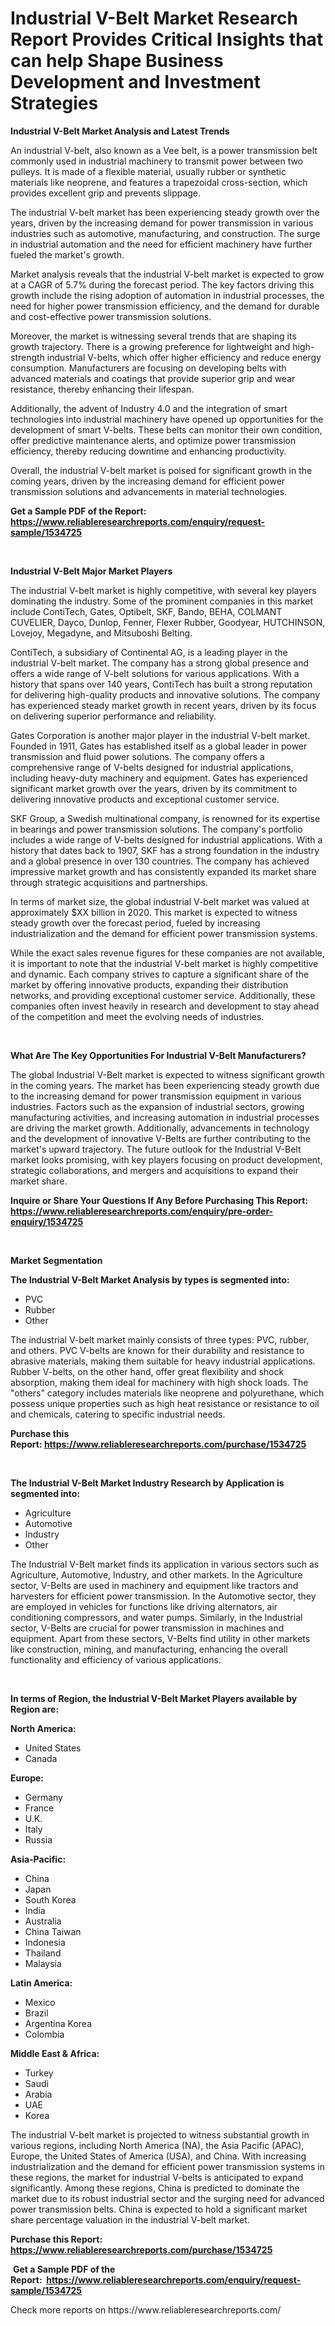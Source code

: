 <p><h1>Industrial V-Belt Market Research Report Provides Critical Insights that can help Shape Business Development and Investment Strategies</h1></p><p><strong>Industrial V-Belt Market Analysis and Latest Trends</strong></p>
<p><p>An industrial V-belt, also known as a Vee belt, is a power transmission belt commonly used in industrial machinery to transmit power between two pulleys. It is made of a flexible material, usually rubber or synthetic materials like neoprene, and features a trapezoidal cross-section, which provides excellent grip and prevents slippage.</p><p>The industrial V-belt market has been experiencing steady growth over the years, driven by the increasing demand for power transmission in various industries such as automotive, manufacturing, and construction. The surge in industrial automation and the need for efficient machinery have further fueled the market's growth.</p><p>Market analysis reveals that the industrial V-belt market is expected to grow at a CAGR of 5.7% during the forecast period. The key factors driving this growth include the rising adoption of automation in industrial processes, the need for higher power transmission efficiency, and the demand for durable and cost-effective power transmission solutions.</p><p>Moreover, the market is witnessing several trends that are shaping its growth trajectory. There is a growing preference for lightweight and high-strength industrial V-belts, which offer higher efficiency and reduce energy consumption. Manufacturers are focusing on developing belts with advanced materials and coatings that provide superior grip and wear resistance, thereby enhancing their lifespan.</p><p>Additionally, the advent of Industry 4.0 and the integration of smart technologies into industrial machinery have opened up opportunities for the development of smart V-belts. These belts can monitor their own condition, offer predictive maintenance alerts, and optimize power transmission efficiency, thereby reducing downtime and enhancing productivity.</p><p>Overall, the industrial V-belt market is poised for significant growth in the coming years, driven by the increasing demand for efficient power transmission solutions and advancements in material technologies.</p></p>
<p><strong>Get a Sample PDF of the Report:&nbsp; <a href="https://www.reliableresearchreports.com/enquiry/request-sample/1534725">https://www.reliableresearchreports.com/enquiry/request-sample/1534725</a></strong></p>
<p>&nbsp;</p>
<p><strong>Industrial V-Belt Major Market Players</strong></p>
<p><p>The industrial V-belt market is highly competitive, with several key players dominating the industry. Some of the prominent companies in this market include ContiTech, Gates, Optibelt, SKF, Bando, BEHA, COLMANT CUVELIER, Dayco, Dunlop, Fenner, Flexer Rubber, Goodyear, HUTCHINSON, Lovejoy, Megadyne, and Mitsuboshi Belting.</p><p>ContiTech, a subsidiary of Continental AG, is a leading player in the industrial V-belt market. The company has a strong global presence and offers a wide range of V-belt solutions for various applications. With a history that spans over 140 years, ContiTech has built a strong reputation for delivering high-quality products and innovative solutions. The company has experienced steady market growth in recent years, driven by its focus on delivering superior performance and reliability.</p><p>Gates Corporation is another major player in the industrial V-belt market. Founded in 1911, Gates has established itself as a global leader in power transmission and fluid power solutions. The company offers a comprehensive range of V-belts designed for industrial applications, including heavy-duty machinery and equipment. Gates has experienced significant market growth over the years, driven by its commitment to delivering innovative products and exceptional customer service.</p><p>SKF Group, a Swedish multinational company, is renowned for its expertise in bearings and power transmission solutions. The company's portfolio includes a wide range of V-belts designed for industrial applications. With a history that dates back to 1907, SKF has a strong foundation in the industry and a global presence in over 130 countries. The company has achieved impressive market growth and has consistently expanded its market share through strategic acquisitions and partnerships.</p><p>In terms of market size, the global industrial V-belt market was valued at approximately $XX billion in 2020. This market is expected to witness steady growth over the forecast period, fueled by increasing industrialization and the demand for efficient power transmission systems. </p><p>While the exact sales revenue figures for these companies are not available, it is important to note that the industrial V-belt market is highly competitive and dynamic. Each company strives to capture a significant share of the market by offering innovative products, expanding their distribution networks, and providing exceptional customer service. Additionally, these companies often invest heavily in research and development to stay ahead of the competition and meet the evolving needs of industries.</p></p>
<p>&nbsp;</p>
<p><strong>What Are The Key Opportunities For Industrial V-Belt Manufacturers?</strong></p>
<p><p>The global Industrial V-Belt market is expected to witness significant growth in the coming years. The market has been experiencing steady growth due to the increasing demand for power transmission equipment in various industries. Factors such as the expansion of industrial sectors, growing manufacturing activities, and increasing automation in industrial processes are driving the market growth. Additionally, advancements in technology and the development of innovative V-Belts are further contributing to the market's upward trajectory. The future outlook for the Industrial V-Belt market looks promising, with key players focusing on product development, strategic collaborations, and mergers and acquisitions to expand their market share.</p></p>
<p><strong>Inquire or Share Your Questions If Any Before Purchasing This Report: <a href="https://www.reliableresearchreports.com/enquiry/pre-order-enquiry/1534725">https://www.reliableresearchreports.com/enquiry/pre-order-enquiry/1534725</a></strong></p>
<p>&nbsp;</p>
<p><strong>Market Segmentation</strong></p>
<p><strong>The Industrial V-Belt Market Analysis by types is segmented into:</strong></p>
<p><ul><li>PVC</li><li>Rubber</li><li>Other</li></ul></p>
<p><p>The industrial V-belt market mainly consists of three types: PVC, rubber, and others. PVC V-belts are known for their durability and resistance to abrasive materials, making them suitable for heavy industrial applications. Rubber V-belts, on the other hand, offer great flexibility and shock absorption, making them ideal for machinery with high shock loads. The "others" category includes materials like neoprene and polyurethane, which possess unique properties such as high heat resistance or resistance to oil and chemicals, catering to specific industrial needs.</p></p>
<p><strong>Purchase this Report:&nbsp;<a href="https://www.reliableresearchreports.com/purchase/1534725">https://www.reliableresearchreports.com/purchase/1534725</a></strong></p>
<p>&nbsp;</p>
<p><strong>The Industrial V-Belt Market Industry Research by Application is segmented into:</strong></p>
<p><ul><li>Agriculture</li><li>Automotive</li><li>Industry</li><li>Other</li></ul></p>
<p><p>The Industrial V-Belt market finds its application in various sectors such as Agriculture, Automotive, Industry, and other markets. In the Agriculture sector, V-Belts are used in machinery and equipment like tractors and harvesters for efficient power transmission. In the Automotive sector, they are employed in vehicles for functions like driving alternators, air conditioning compressors, and water pumps. Similarly, in the Industrial sector, V-Belts are crucial for power transmission in machines and equipment. Apart from these sectors, V-Belts find utility in other markets like construction, mining, and manufacturing, enhancing the overall functionality and efficiency of various applications.</p></p>
<p>&nbsp;</p>
<p><strong>In terms of Region, the Industrial V-Belt Market Players available by Region are:</strong></p>
<p>
    <p> <strong> North America: </strong>
        <ul>
            <li>United States</li>
            <li>Canada</li>
        </ul>
        </p> 
    <p> <strong> Europe: </strong>
        <ul>
            <li>Germany</li>
            <li>France</li>
            <li>U.K.</li>
            <li>Italy</li>
            <li>Russia</li>
        </ul>
        </p> 
    <p> <strong> Asia-Pacific: </strong>
        <ul>
            <li>China</li>
            <li>Japan</li>
            <li>South Korea</li>
            <li>India</li>
            <li>Australia</li>
            <li>China Taiwan</li>
            <li>Indonesia</li>
            <li>Thailand</li>
            <li>Malaysia</li>
        </ul>
        </p> 
    <p> <strong> Latin America: </strong>
        <ul>
            <li>Mexico</li>
            <li>Brazil</li>
            <li>Argentina Korea</li>
            <li>Colombia</li>
        </ul>
        </p> 
    <p> <strong> Middle East & Africa: </strong>
        <ul>
            <li>Turkey</li>
            <li>Saudi</li>
            <li>Arabia</li>
            <li>UAE</li>
            <li>Korea</li>
        </ul>
    </p>
    </p>
<p><p>The industrial V-belt market is projected to witness substantial growth in various regions, including North America (NA), the Asia Pacific (APAC), Europe, the United States of America (USA), and China. With increasing industrialization and the demand for efficient power transmission systems in these regions, the market for industrial V-belts is anticipated to expand significantly. Among these regions, China is predicted to dominate the market due to its robust industrial sector and the surging need for advanced power transmission belts. China is expected to hold a significant market share percentage valuation in the industrial V-belt market.</p></p>
<p><strong>Purchase this Report: <a href="https://www.reliableresearchreports.com/purchase/1534725">https://www.reliableresearchreports.com/purchase/1534725</a></strong></p>
<p>&nbsp;<strong>Get a Sample PDF of the Report:&nbsp;&nbsp;<a href="https://www.reliableresearchreports.com/enquiry/request-sample/1534725">https://www.reliableresearchreports.com/enquiry/request-sample/1534725</a></strong></p>
<p><strong></strong></p>
<p>Check more reports on https://www.reliableresearchreports.com/</p>